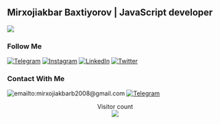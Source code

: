 ##  Mirxojiakbar Baxtiyorov | JavaScript developer
![](https://readme-typing-svg.herokuapp.com?font=Montserrat&color=coral&lines=I'm+a+Frontend+Developer;I'm+a+React+JS+Developer)





### Follow Me

[![Telegram](https://img.shields.io/badge/-Telegram-082032?style=for-the-badge&logo=Telegram&logoColor=#26A5E4)](https://t.me/mirxojiakbar)
[![Instagram](https://img.shields.io/badge/-Instagram-082032?style=for-the-badge&logo=Instagram&logoColor=#E4405F)](https://www.instagram.com/mir.xojiakbar/)
[![LinkedIn](https://img.shields.io/badge/-LinkedIn-082032?style=for-the-badge&logo=LinkedIn&logoColor=0A66C2)](https://www.linkedin.com)
[![Twitter](https://img.shields.io/badge/-Twitter-082032?style=for-the-badge&logo=Twitter&logoColor=#1DA1F2)](https://www.twitter.com/#)
<!--   GitHub stats graph -->





### Contact With Me

![emailto:mirxojiakbarb2008@gmail.com](https://img.shields.io/badge/-Mirxojiakbarb2008@gmail.com-082032?style=for-the-badge&logo=Gmail&logoColor=#EA4335)
[![Telegram](https://img.shields.io/badge/-Telegram-082032?style=for-the-badge&logo=Telegram&logoColor=#26A5E4)](https://t.me/mirxojiakbar)


<p align="center"> 
  Visitor count<br>
  <img src="https://profile-counter.glitch.me/Mirxojiakbar/count.svg" />
</p>
